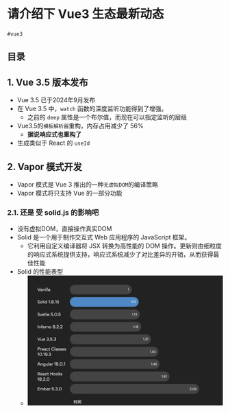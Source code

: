 
# 请介绍下  Vue3  生态最新动态

`#vue3` 


## 目录
<!-- toc -->
 ## 1. Vue 3.5 版本发布 

- Vue 3.5 已于2024年9月发布
- 在 Vue 3.5 中，`watch` 函数的深度监听功能得到了增强。
	- 之前的 `deep` 属性是一个布尔值，而现在可以指定监听的层级
- Vue3.5的`模板解析器`重构，内存占用减少了 56%
	- **据说响应式也重构了**
- 生成类似于 React 的 `useId`

## 2. Vapor 模式开发

- Vapor 模式是 Vue 3 推出的一种`无虚拟DOM`的编译策略
- Vapor 模式将只支持 Vue 的一部分功能

### 2.1. 还是 受 solid.js 的影响吧

- 没有虚拟DOM，直接操作真实DOM
- Solid 是一个用于制作交互式 Web 应用程序的 JavaScript 框架。
	- 它利用自定义编译器将 JSX 转换为高性能的 DOM 操作。更新则由细粒度的响应式系统提供支持，响应式系统减少了对比差异的开销，从而获得最佳性能
- Solid 的性能表型
	- ![图片&文件](./files/20241102.png)

